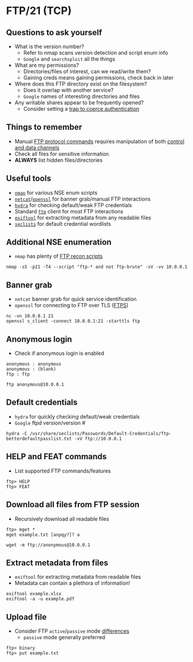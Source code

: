 # FTP/21 (TCP) 

## Questions to ask yourself
  *  What is the version number?  
      *  Refer to nmap scans version detection and script enum info
      *  `Google` and `searchsploit` all the things
  *  What are my permissions?
      *  Directories/files of interest, can we read/write them?
      *  Gaining creds means gaining permissions, check back in later
  *  Where does this FTP directory exist on the filesystem?
      *  Does it overlap with another service?
      *  `Google` names of interesting directories and files
  *  Any writable shares appear to be frequently opened?
      *  Consider setting a [trap to coerce authentication](https://www.ired.team/offensive-security/initial-access/t1187-forced-authentication)

## Things to remember
  *  Manual [FTP protocol commands](https://en.wikipedia.org/wiki/List_of_FTP_commands) requires manipulation of both [control and data channels](https://userpages.umbc.edu/~dgorin1/451/OSI7/dcomm/ftp.htm)
  *  Check all files for sensitive information
  *  **ALWAYS** list hidden files/directories

## Useful tools
  *  [`nmap`](https://nmap.org/) for various NSE enum scripts
  *  [`netcat`](http://www.stearns.org/nc/)/[`openssl`](https://www.openssl.org/docs/man1.0.2/man1/openssl-s_client.html) for banner grab/manual FTP interactions
  *  [`hydra`](https://github.com/vanhauser-thc/thc-hydra) for checking default/weak FTP credentials
  *  Standard [`ftp`](https://linux.die.net/man/1/ftp) client for most FTP interactions
  *  [`exiftool`](https://exiftool.org/) for extracting metadata from any readable files
  *  [`seclists`](https://github.com/danielmiessler/SecLists) for default credential wordlists

## Additional NSE enumeration
  *  `nmap` has plenty of [FTP recon scripts](https://nmap.org/search/?q=ftp)

```
nmap -sS -p21 -T4 --script "ftp-* and not ftp-brute" -sV -vv 10.0.0.1
```

## Banner grab
  *  `netcat` banner grab for quick service identification
  *  `openssl` for connecting to FTP over TLS ([FTPS](https://datatracker.ietf.org/doc/html/rfc4217))

```
nc -vn 10.0.0.1 21
openssl s_client -connect 10.0.0.1:21 -starttls ftp
```

## Anonymous login
  *  Check if anonymous login is enabled

```
anonymous : anonymous
anonymous : (blank)
ftp : ftp
```

```
ftp anonymous@10.0.0.1
```

## Default credentials
  *  `hydra` for quickly checking default/weak credentials
  *  `Google` ftpd version/version #

```
hydra -C /usr/share/seclists/Passwords/Default-Credentials/ftp-betterdefaultpasslist.txt -vV ftp://10.0.0.1
```

## HELP and FEAT commands
  *  List supported FTP commands/features

```
ftp> HELP
ftp> FEAT
```

## Download all files from FTP session
  *  Recursively download all readable files

```
ftp> mget *
mget example.txt [anpqy?]? a
```

```
wget -m ftp://anonymous@10.0.0.1
```

## Extract metadata from files
  *  `exiftool` for extracting metadata from readable files
  *  Metadata can contain a plethora of information!

```
exiftool example.xlsx
exiftool -a -u example.pdf
```

## Upload file
  *  Consider FTP `active`/`passive` mode [differences](https://stackoverflow.com/questions/1699145/what-is-the-difference-between-active-and-passive-ftp)
      *  `passive` mode generally preferred

```
ftp> binary
ftp> put example.txt
```

